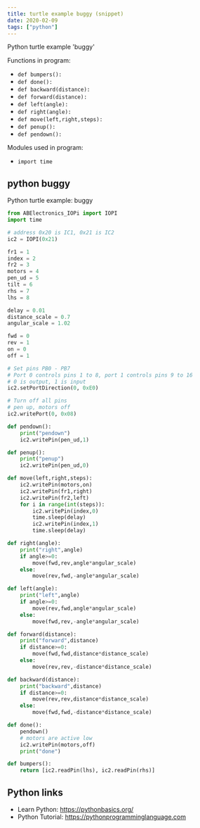 ```yaml
---
title: turtle example buggy (snippet)
date: 2020-02-09
tags: ["python"]
---
```

Python turtle example 'buggy'

Functions in program: 
* `def bumpers():`
* `def done():`
* `def backward(distance):`
* `def forward(distance):`
* `def left(angle):`
* `def right(angle):`
* `def move(left,right,steps):`
* `def penup():`
* `def pendown():`

Modules used in program: 
* `import time`

## python buggy

Python turtle example: buggy

```python
from ABElectronics_IOPi import IOPI
import time

# address 0x20 is IC1, 0x21 is IC2
ic2 = IOPI(0x21)

fr1 = 1
index = 2
fr2 = 3
motors = 4
pen_ud = 5
tilt = 6
rhs = 7
lhs = 8

delay = 0.01
distance_scale = 0.7
angular_scale = 1.02

fwd = 0
rev = 1
on = 0
off = 1

# Set pins PB0 - PB7
# Port 0 controls pins 1 to 8, port 1 controls pins 9 to 16
# 0 is output, 1 is input
ic2.setPortDirection(0, 0xE0)

# Turn off all pins
# pen up, motors off
ic2.writePort(0, 0x08)

def pendown():
    print("pendown")
    ic2.writePin(pen_ud,1)

def penup():
    print("penup")
    ic2.writePin(pen_ud,0)

def move(left,right,steps):
    ic2.writePin(motors,on)
    ic2.writePin(fr1,right)
    ic2.writePin(fr2,left)
    for i in range(int(steps)):
        ic2.writePin(index,0)
        time.sleep(delay)
        ic2.writePin(index,1)
        time.sleep(delay)

def right(angle):
    print("right",angle)
    if angle>=0:
        move(fwd,rev,angle*angular_scale)
    else:
        move(rev,fwd,-angle*angular_scale)

def left(angle):
    print("left",angle)
    if angle>=0:
        move(rev,fwd,angle*angular_scale)
    else:
        move(fwd,rev,-angle*angular_scale)

def forward(distance):
    print("forward",distance)
    if distance>=0:
        move(fwd,fwd,distance*distance_scale)
    else:
        move(rev,rev,-distance*distance_scale)

def backward(distance):
    print("backward",distance)
    if distance>=0:
        move(rev,rev,distance*distance_scale)
    else:
        move(fwd,fwd,-distance*distance_scale)

def done():
    pendown()
    # motors are active low    
    ic2.writePin(motors,off)
    print("done")

def bumpers():
	return [ic2.readPin(lhs), ic2.readPin(rhs)]

```

## Python links

- Learn Python: https://pythonbasics.org/
- Python Tutorial: https://pythonprogramminglanguage.com
